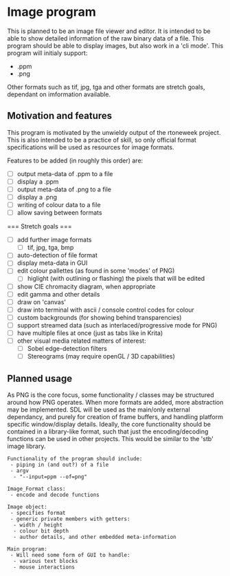 # Image program

This is planned to be an image file viewer and editor.
It is intended to be able to show detailed information of the raw binary data of a file.
This program should be able to display images, but also work in a 'cli mode'.
This program will initialy support:
 * .ppm
 * .png

Other formats such as tif, jpg, tga and other formats are stretch goals, dependant on imformation available.

## Motivation and features
This program is motivated by the unwieldy output of the rtoneweek project.
This is also intended to be a practice of skill, so only official format specifications will be used as resources for image formats.

Features to be added (in roughly this order) are:
 - [ ] output meta-data of .ppm to a file
 - [ ] display a .ppm
 - [ ] output meta-data of .png to a file
 - [ ] display a .png
 - [ ] writing of colour data to a file
 - [ ] allow saving between formats

=== Stretch goals ===
 - [ ] add further image formats
 	- [ ] tif, jpg, tga, bmp
 - [ ] auto-detection of file format
 - [ ] display meta-data in GUI
 - [ ] edit colour pallettes (as found in some 'modes' of PNG)
	- [ ] higlight (with outlining or flashing) the pixels that will be edited
 - [ ] show CIE chromacity diagram, when appropriate
 - [ ] edit gamma and other details
 - [ ] draw on 'canvas'
 - [ ] draw into terminal with ascii / console control codes for colour
 - [ ] custom backgrounds (for showing behind transparencies)
 - [ ] support streamed data (such as interlaced/progressive mode for PNG)
 - [ ] have multiple files at once (just as tabs like in Krita)
 - [ ] other visual media related matters of interest:
	- [ ] Sobel edge-detection filters
 	- [ ] Stereograms (may require openGL / 3D capabilities)

## Planned usage
As PNG is the core focus, some functionality / classes may be structured around how PNG operates.
When more formats are added, more abstraction may be implemented.
SDL will be used as the main/only external dependancy, and purely for creation of frame buffers, and handling platform specific window/display details.
Ideally, the core functionality should be contained in a library-like format, such that just the encoding/decoding functions can be used in other projects. This would be similar to the 'stb' image library.

	Functionality of the program should include:
	 - piping in (and out?) of a file
	 - argv
	  - "--input=ppm --of=png"

	Image_Format class:
	 - encode and decode functions 

	Image object:
	 - specifies format
	 - generic private members with getters:
	  - width / height
	  - colour bit depth
	  - author details, and other embedded meta-information

	Main program:
	 - Will need some form of GUI to handle:
	  - various text blocks
	  - mouse interactions

